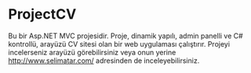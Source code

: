 # ProjectCV

Bu bir Asp.NET MVC projesidir. Proje, dinamik yapılı, admin panelli ve C# kontrollü, arayüzü CV sitesi olan bir web uygulaması çalıştırır. Projeyi incelerseniz arayüzü görebilirsiniz veya onun yerine http://www.selimatar.com/ adresinden de inceleyebilirsiniz.
